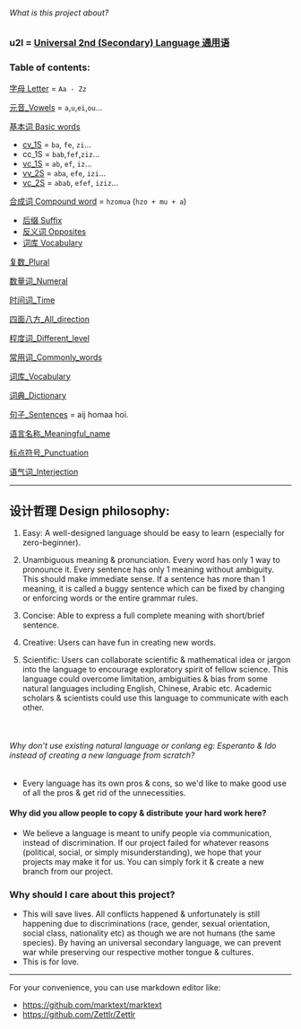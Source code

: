 ###### What is this project about?

### u2l = [Universal 2nd (Secondary) Language 通用语](语言名称_Meaningful_name.md)

### Table of contents:

[字母 Letter](字母_Letter.md) = `Aa - Zz`

[元音_Vowels](元音_Vowels.md) = `a`,`u`,`ei`,`ou`...

[基本词 Basic words](基本词_Basic_words.md)

- [cv_1S](cv_1S.md) = `ba`, `fe`, `zi`...
- cc_1S = `bab`,`fef`,`ziz`...
- [vc_1S](vc_1S.md) = `ab`, `ef`, `iz`...
- [vv_2S](vv_2S.md) = `aba`, `efe`, `izi`...
- [vc_2S](vc_2S.md) = `abab`, `efef`, `iziz`...

[合成词 Compound word](合成词_Compound_word.md) = `hzomua` (`hzo + mu + a`)

- [后缀 Suffix](后缀_Suffix.md)
- [反义词 Opposites](反义词_Opposites.md)
- [词库 Vocabulary](%E8%AF%8D%E5%BA%93_Vocabulary.md)

[复数_Plural](复数_Plural.md) 

[数量词_Numeral](数量词_Numeral.md)

[时间词_Time](时间词_Time.md)

[四面八方_All_direction](四面八方_All_direction.md)

[程度词_Different_level](程度词_Different_level.md) 

[常用词_Commonly_words](常用词_Commonly_words.md)

[词库_Vocabulary](词库_Vocabulary.md)

[词典_Dictionary](词典_Dictionary.md)

[句子_Sentences](句子_Sentences.md) = aij homaa hoi.

[语言名称_Meaningful_name](语言名称_Meaningful_name.md)

[标点符号_Punctuation](标点符号_Punctuation.md)

[语气词_Interjection](语气词_Interjection.md)

---

## 设计哲理 Design philosophy:

1. Easy: A well-designed language should be easy to learn (especially for zero-beginner).

2. Unambiguous meaning & pronunciation. Every word has only 1 way to pronounce it. Every sentence has only 1 meaning without ambiguity. This should make immediate sense. If a sentence has more than 1 meaning, it is called a buggy sentence which can be fixed by changing or enforcing words or the entire grammar rules.

3. Concise: Able to express a full complete meaning with short/brief sentence.  

4. Creative: Users can have fun in creating new words.  

5. Scientific: Users can collaborate scientific & mathematical idea or jargon into the language to encourage exploratory spirit of fellow science. This language could overcome limitation, ambiguities & bias from some natural languages including English, Chinese, Arabic etc. Academic scholars & scientists could use this language to communicate with each other.

</br>

###### Why don't use existing natural language or conlang eg: Esperanto & Ido instead of creating a new language from scratch?

- Every language has its own pros & cons, so we'd like to make good use of all the pros & get rid of the unnecessities.

#### Why did you allow people to copy & distribute your hard work here?

- We believe a language is meant to unify people via communication, instead of discrimination. If our project failed for whatever reasons (political, social, or simply misunderstanding), we hope that your projects may make it for us. You can simply fork it & create a new branch from our project.

### Why should I care about this project?

- This will save lives. All conflicts happened & unfortunately is still happening due to discriminations (race, gender, sexual orientation, social class, nationality etc) as though we are not humans (the same species). By having an universal secondary language, we can prevent war while preserving our respective mother tongue & cultures.
- This is for love.

---

For your convenience, you can use markdown editor like:

- https://github.com/marktext/marktext
- https://github.com/Zettlr/Zettlr
